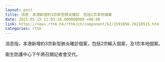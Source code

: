 ```yaml
---
layout: post
title: 消息：本港新增約3宗新型肺炎確診　包括1宗本地個案
date: 2021-05-15 11:03:28.000000000 +08:00
link: https://news.rthk.hk/rthk/ch/component/k2/1591056-20210515.htm
categories: rthk
---
```


消息指，本港新增約3宗新型肺炎確診個案，包括2宗輸入個案，及1宗本地個案。

衞生防護中心下午將召開記者會交代。
